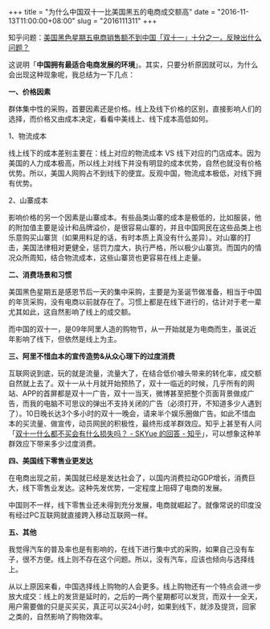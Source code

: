+++
title = "为什么中国双十一比美国黑五的电商成交额高"
date = "2016-11-13T11:00:00+08:00"
slug = "2016111311"
+++

知乎问题：[美国黑色星期五电商销售额不到中国「双十一」十分之一，反映出什么问题？](https://www.zhihu.com/question/37963946/answer/131066254)

这说明「**中国拥有最适合电商发展的环境**」。其实，只要分析原因就可以，为什么会出现这种现象呢，我总结为一下几点：

**一、价格因素**

群体集中性的采购，首要因素还是价格。线上及线下价格的区别，直接影响人们的选择，而价格又由成本决定，看看中美线上、线下成本高低如何。

1、物流成本

线上线下的成本差别主要在：线上对应的物流成本 VS 线下对应的门店成本。因为美国的人力成本极高，所以线上对线下并没有明显的成本优势，自然也就没有价格优势。所以，美国人网购占不到线下的便宜。反观中国，物流成本极低，对线下拥有优势。

2、山寨成本

影响价格的另一个因素是山寨成本。有些品类山寨的成本是极低的，比如服装，他的附加值主要是设计和品牌溢价，是很容易山寨的，并且中国网民在这些品类上也乐意购买山寨货（如果用料足的话，有时本质上真没有什么差异）。对山寨的打击，美国法律相对更健全，惩罚力度大，执行严格，所以极少山寨货。而国内的情况众所周知，结合物流成本，这些山寨货也更容易在线上走量。

**二、消费场景和习惯**

美国黑色星期五是感恩节后一天的集中采购，主要是为圣诞节做准备，相当于中国的年货采购，没有电商以前就存在了。习惯上都是在线下进行的，估计对于老一辈尤其如此，这自然影响了线上的成交额。

而中国的双十一，是09年阿里人造的购物节，从一开始就是为电商而生，虽说近年影响了线下，但依然是线上为主。

**三、阿里不惜血本的宣传造势&从众心理下的过度消费**

互联网说到底，玩的就是流量，流量大了，在结合低价噱头带来的转化率，成交额自然就上去了。双十一从十月就开始预热了，双十一临近的时候，几乎所有的网站、APP的首屏都是双十一广告，双十一当天，微博甚至把整个页面背景做成广告，而我的电脑不可思议的弹出不支持关闭的广告（必须打开，不知道多少人遇到了）。10日晚长达3个多小时的双十一晚会，请来半个娱乐圈做广告。如此不惜血本的买流量、做宣传，动员网民的积极性，最终形成羊群效应。知乎上甚至有人问「[双十一什么都不买会有什么损失吗？ - SKYue 的回答 - 知乎](https://www.zhihu.com/question/52117226/answer/130849383?from=profile_answer_card)」，可以想象这种羊群效应下带来多少过度消费。

**四、美国线下零售业更发达**

在电商出现之前，美国就已经是发达社会了，以国内消费拉动GDP增长，消费巨大，线下零售业发达。这种先发优势，一定程度上阻碍了电商的发展。

中国则不一样，线下零售业还未得到充分发展，电商就崛起了。就像常说的印度没有经过PC互联网就直接跨入移动互联网一样。

**五、其他**

我觉得汽车的普及率也是有影响的，在线下进行集中式的采购，如果自己没有车子，很不方便。线上则不存在这个问题。所以，没有汽车，应该也倾向与选择线上。

从以上原因来看，中国选择线上购物的人会更多。线上购物还有一个特点会进一步放大成交：线上的发货是延时的，之后的一两个星期都可以发货，而双十一全天，用户需要做的只是买买买，真正可以买24小时，如果到线下，就涉及提货，回家之类的，自然影响了购物效率。

